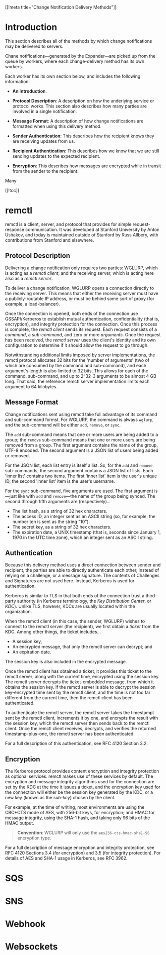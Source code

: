 [[!meta title="Change Notification Delivery Methods"]]
<!--- vim: sw=4 ts=4 tw=80 et -->
<!--- -*- coding: utf-8 -*- -->

# Introduction

This section describes all of the methods by which change notifications may be
delivered to servers.

Chane notifications—generated by the Expander—are picked up from the queue by
workers, where each change-delivery method has its own workers.

Each worker has its own section below, and includes the following information:

* **An Introduction**.

* **Protocol Description**: A description on how the underlying service or
  protocol works.  This section also describes how many parties are involved in
  a single notification.

* **Message Format**: A description of how change notifications are formatted
  when using this delivery method.

* **Sender Authentication**: This describes how the recipient knows they are
  receiving updates from us.

* **Recipient Authentication**: This describes how we know that we are still
  sending updates to the expected recipient.

* **Encryption**: This describes how messages are encrypted while in transit
  from the sender to the recipient.

Many 

[[!toc]]

# remctl

remctl is a client, server, and protocol that provides for simple
request-response communication.  It was developed at Stanford University by
Anton Ushakov, and today is maintained outside of Stanford by Russ Allbery,
with contributions from Stanford and elsewhere.

## Protocol Description

Delivering a change notification only requires two parties: WGLURP, which is
acting as a _remctl client_; and the receiving server, which is acting here
also as a _remctl server_.

To deliver a change notification, WGLURP opens a connection directly to the
receiving server.  This means that either the receiving server must have a
publicly-routable IP address, or must be behind some sort of proxy (for
example, a load-balancer).

Once the connection is opened, both ends of the connection use GSSAPI/Kerberos
to establish mutual authentication, confidentiality (that is, encryption), and
integrity protection for the connection.  Once this process is complete, the
_remctl client_ sends its request.  Each request consists of a _command_, a
_sub-command_, and zero or more _arguments_.  Once the request has been
received, the _remctl server_ uses the client's identity and its own
configuration to determine if it should allow the request to go through.

Notwithstanding additional limits imposed by server implementations, the remctl
protocol allocates 32 bits for the 'number of arguments' (two of which are
consumed by the command and sub-command), and each argument's length is also
limited to 32 bits.  This allows for each of the command, sub-command, and up
to 2^32-3 arguments to be almost 4 GB long.  That said, the reference remctl
server implementation limits each argument to 64 kilobytes.

## Message Format

Change notifications sent using remctl take full advantage of its command and
sub-command formst.  For WGLURP, the command is always `wglurp`, and the
sub-command will be either `add`, `remove`, or `sync`.

The `add` sub-command means that one or more users are being added to a group;
the `remove` sub-command means that one or more users are being removed from a
group.  The first argument contains the name of the group, UTF-8 encoded.  The
second argument is a JSON list of users being added or removed.

For the JSON list, each list entry is itself a list.  So, for the `add` and
`remove` sub-commands, the second argument contains a JSON list of lists.  Each
'inner list' contains two items.  The first 'inner list' item is the user's
unique ID; the second 'inner list' item is the user's username.

For the `sync` sub-command, five arguments are used.  The first argument
is—just like with `add` and `remove`—the name of the group being synced.
The second through fifth arguments are (respectively)…

* The list hash, as a string of 32 hex characters.
* The access ID, an integer sent as an ASCII string (so, for example, the number ten
  is sent as the string "10").
* The secret key, as a string of 32 hex characters.
* The expiration date, a UNIX timestamp (that is, seconds since January 1,
  1970 in the UTC time zone), which an integer sent as an ASCII string.



## Authentication

Because this delivery method uses a direct connection between sender and
recipient, the parties are able to directly authenticate each other, instead of
relying on a challenge, or a message signature.  The contents of Challenges and
Signatures are not used here.  Instead, Kerberos is used for authentication.

Kerberos is similar to TLS in that both ends of the connection trust a
third-party authority (in Kerberos terminology, the _Key Distribution Center_, or _KDC_).  Unlike TLS, however, KDCs are usually located within the organization.

When the remctl client (in this case, the sender, WGLURP) wishes to connect to the remctl server (the recipient), we first obtain a _ticket_ from the KDC.  Among other things, the ticket includes…

* A session key, 
* An encrypted message, that only the remctl server can decrypt; and
* An expiration date.

The session key is also included in the encrypted message.

Once the remctl client has obtained a ticket, it provides this ticket to the
remctl server; along with the current time, encrypted using the session key.
The remctl server decrypts the ticket-embedded message, from which it obtains
the session key.  If the remctl server is able to decrypt the session
key-encrypted time sent by the remctl client, and the time is not too far
different from the current time, then the remctl client has been authenticated.

To authenticate the remctl server, the remctl server takes the timestampt sent
by the remctl client, increments it by one, and encrypts the result with the
session key, which the remctl server then sends back to the remctl client.
Once the remctl client receives, decrypts, and verifies the returned
timestamp-plus-one, the remctl server has been authenticated.

For a full description of this authentication, see RFC 4120 Section 3.2.

## Encryption

The Kerberos protocol provides content encryption and integrity protection as
optional services.  remctl makes use of these services by default.  The
encryption and message integrity algorithms used for the connection are
set by the KDC at the time it issues a ticket, and the encryption key used for
the connection will either be the session key generated by the KDC, or a
new key (known as the _sub-key_) chosen by the client.

For example, at the time of writing, most environments are using the CBC+CTS
mode of AES, with 256-bit keys, for encryption; and HMAC for message integrity,
using the SHA-1 hash, and taking only 96 bits of the HMAC output.

> **Convention**: WGLURP will only use the `aes256-cts-hmac-sha1-96` encryption
> type.

For a full description of message encryption and integrity protection, see RFC
4120 Sections 3.4 (for encryption) and 3.5 (for integrity protection).  For
details of AES and SHA-1 usage in Kerberos, see RFC 3962.

# SQS

# SNS

# Webhook

# Websockets
